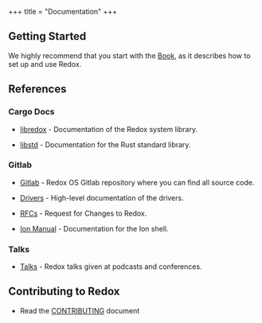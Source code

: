 +++
title = "Documentation"
+++

## Getting Started

We highly recommend that you start with the [Book](https://doc.redox-os.org/book/), as it describes how to set up and use Redox.

## References

### Cargo Docs

- [libredox](https://docs.rs/libredox/latest/libredox/) - Documentation of the Redox system library.

- [libstd](https://doc.rust-lang.org/stable/std/) - Documentation for the Rust standard library.

### Gitlab

- [Gitlab](https://gitlab.redox-os.org/) - Redox OS Gitlab repository where you can find all source code.

- [Drivers](https://gitlab.redox-os.org/redox-os/drivers/-/blob/master/README.md) - High-level documentation of the drivers.

- [RFCs](https://gitlab.redox-os.org/redox-os/rfcs) - Request for Changes to Redox.

- [Ion Manual](https://doc.redox-os.org/ion-manual/) - Documentation for the Ion shell.

### Talks

- [Talks](/talks/) - Redox talks given at podcasts and conferences.

## Contributing to Redox

- Read the [CONTRIBUTING](https://gitlab.redox-os.org/redox-os/redox/-/blob/master/CONTRIBUTING.md) document

